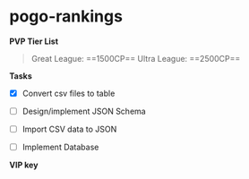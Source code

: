 # pogo-rankings

**PVP Tier List**

> Great League: ==1500CP==
> Ultra League: ==2500CP==

**Tasks**
- [x] Convert csv files to table
- [ ] Design/implement JSON Schema
- [ ] Import CSV data to JSON
- [ ] Implement Database






**VIP key**

[b05f-008d-b10b-486e-bfdb-c466-9a73-3a0c]: #
